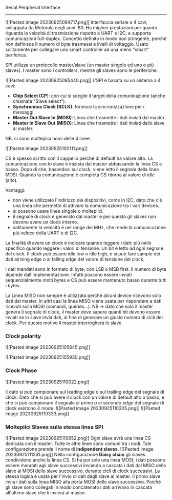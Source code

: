 Serial Peripheral Interface

___

![[Pasted image 20230925094717.png]]
Interfaccia seriale a 4 cavi, sviluppata da Motorola negli anni '80. Ha migliori prestazioni per quanto riguarda la velocità di trasmissione rispetto a UART e I2C, e supporta comunicazioni full-duplex.
Concetto definito in modo non stringente, perché non definisce il numero di byte trasmessi e livelli di voltaggio.
Usato solitamente per collegare uno smart controller ad una meno "smart" periferica.


SPI utilizza un protocollo master/slave (un master singolo ed uno o più slaves). I master sono i controllers, mentre gli slaves sono le periferiche.

![[Pasted image 20230925095440.png]]
L'SPI è basata su un sistema a 4 cavi:
- **Chip Select (CP**): con cui si sceglie il target della comunicazione (anche chiamata "Slave select").
- **Synchronous Clock (SCLK)**: fornisce la sincronizzazione per i messaggi.
- **Master Out Slave In (MOSI)**: Linea che trasmette i dati inviati dal master.
- **Master In Slave Out (MISO)**: Linea che trasmette i dati inviati dallo slave al master.

NB. ci sono molteplici nomi delle 4 linee.

![[Pasted image 20230925100111.png]]

CS è spesso scritto con il cappello perché di default ha valore alto. La comunicazione con lo slave è iniziata dal master abbassando la linea CS a basso. Dopo di che, basandosi sul clock, viene letto il segnale della linea MOSI. Quando la comunicazione è completa CS ritorna al valore di idle (alto).

Vantaggi:
- non viene utilizzato l'indirizzo dei dispositivi, come in I2C, dato che c'è una linea che permette di attivare la comunicazione tra i vari devices.
- si possono usare linee singole o molteplici.
- il segnale di clock è generato dal master e per questo gli slaves non devono avere un clock interno.
- solitamente la velocità è nel range dei MHz, che rende la comunicazione più veloce della UART o di I2C.

La finalità di avere un clock è indicare quando leggere i dati: più nello specifico quando leggere i valori di tensione. Un bit è letto ad ogni segnale del clock. 
Il clock può essere idle low o idle high, e si può fare sample dei dati alrising edge o al falling edge del valore di tensione del clock.

I dati mandati sono in formato di byte, con LSB o MSB first.
Il numero di byte dipende dall'implementazione. Infatti possono essere inviati sequenzialmente molti bytes e CS può essere mantenuto basso durante tutti i bytes.

La Linea MISO non sempre è utilizzata perché alcuni device ricevono solo dati dal master. In altri casi la linea MISO viene usata per rispondere a dati ricevuti sulla MOSI (comandi, queries...).
NB -> dato che solo il master genera il segnale di clock, il master deve sapere quanti bit devono essere inviati se lo slave invia dati, al fine di generare un giusto numero di cicli del clock. Per questo motivo il master interrogherà lo slave.

### Clock polarity
![[Pasted image 20230925105845.png]]

![[Pasted image 20230925105930.png]]

### Clock Phase
![[Pasted image 20230925110022.png]]

Il dato si può campionare sul leading edge o sul trailing edge del segnale di clock.
Dato che si può avere il clock con un valore di default alto o basso, e che si può campionare il segnale al primo o al secondo edge del segnale di clock esistono 4 mode.
![[Pasted image 20230925110305.png]]
![[Pasted image 20230925110333.png]]

### Molteplici Slaves sulla stessa linea SPI
![[Pasted image 20230925110652.png]]
Ogni slave avrà una linea CS dedicata con il master. Tutte le altre linee sono comuni tra i nodi. Tale configurazione prende il nome di **indipendent slaves**.
![[Pasted image 20230925111331.png]]
Nella configurazione **Daisy chain** gli slaves condividono anche la linea CS. Si ha poi solo una linea MOSI; i dati possono essere mandati agli slave successivi inviando a cascata i dati dal MISO dello slave al MOSI dello slave successivo, durante cicli di clock successivi. 
La stessa logica è usata per l'invio di dati dagli slave al master. Il primo slave invia i dati sulla linea MISO alla porta MOSI dello slave successivo. Poiché gli slave sono collegati in modo concatenato i dati arrivano in cascata all'ultimo slave che li invierà al master.









